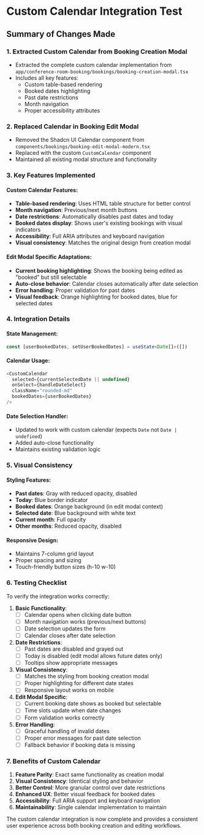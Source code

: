 # Custom Calendar Integration Test

## Summary of Changes Made

### 1. Extracted Custom Calendar from Booking Creation Modal
- Extracted the complete custom calendar implementation from `app/conference-room-booking/bookings/booking-creation-modal.tsx`
- Includes all key features:
  - Custom table-based rendering
  - Booked dates highlighting
  - Past date restrictions
  - Month navigation
  - Proper accessibility attributes

### 2. Replaced Calendar in Booking Edit Modal
- Removed the Shadcn UI Calendar component from `components/bookings/booking-edit-modal-modern.tsx`
- Replaced with the custom `CustomCalendar` component
- Maintained all existing modal structure and functionality

### 3. Key Features Implemented

#### Custom Calendar Features:
- **Table-based rendering**: Uses HTML table structure for better control
- **Month navigation**: Previous/next month buttons
- **Date restrictions**: Automatically disables past dates and today
- **Booked dates display**: Shows user's existing bookings with visual indicators
- **Accessibility**: Full ARIA attributes and keyboard navigation
- **Visual consistency**: Matches the original design from creation modal

#### Edit Modal Specific Adaptations:
- **Current booking highlighting**: Shows the booking being edited as "booked" but still selectable
- **Auto-close behavior**: Calendar closes automatically after date selection
- **Error handling**: Proper validation for past dates
- **Visual feedback**: Orange highlighting for booked dates, blue for selected dates

### 4. Integration Details

#### State Management:
```typescript
const [userBookedDates, setUserBookedDates] = useState<Date[]>([])
```

#### Calendar Usage:
```typescript
<CustomCalendar
  selected={currentSelectedDate || undefined}
  onSelect={handleDateSelect}
  className="rounded-md"
  bookedDates={userBookedDates}
/>
```

#### Date Selection Handler:
- Updated to work with custom calendar (expects `Date` not `Date | undefined`)
- Added auto-close functionality
- Maintains existing validation logic

### 5. Visual Consistency

#### Styling Features:
- **Past dates**: Gray with reduced opacity, disabled
- **Today**: Blue border indicator
- **Booked dates**: Orange background (in edit modal context)
- **Selected date**: Blue background with white text
- **Current month**: Full opacity
- **Other months**: Reduced opacity, disabled

#### Responsive Design:
- Maintains 7-column grid layout
- Proper spacing and sizing
- Touch-friendly button sizes (h-10 w-10)

### 6. Testing Checklist

To verify the integration works correctly:

1. **Basic Functionality**:
   - [ ] Calendar opens when clicking date button
   - [ ] Month navigation works (previous/next buttons)
   - [ ] Date selection updates the form
   - [ ] Calendar closes after date selection

2. **Date Restrictions**:
   - [ ] Past dates are disabled and grayed out
   - [ ] Today is disabled (edit modal allows future dates only)
   - [ ] Tooltips show appropriate messages

3. **Visual Consistency**:
   - [ ] Matches the styling from booking creation modal
   - [ ] Proper highlighting for different date states
   - [ ] Responsive layout works on mobile

4. **Edit Modal Specific**:
   - [ ] Current booking date shows as booked but selectable
   - [ ] Time slots update when date changes
   - [ ] Form validation works correctly

5. **Error Handling**:
   - [ ] Graceful handling of invalid dates
   - [ ] Proper error messages for past date selection
   - [ ] Fallback behavior if booking data is missing

### 7. Benefits of Custom Calendar

1. **Feature Parity**: Exact same functionality as creation modal
2. **Visual Consistency**: Identical styling and behavior
3. **Better Control**: More granular control over date restrictions
4. **Enhanced UX**: Better visual feedback for booked dates
5. **Accessibility**: Full ARIA support and keyboard navigation
6. **Maintainability**: Single calendar implementation to maintain

The custom calendar integration is now complete and provides a consistent user experience across both booking creation and editing workflows.
